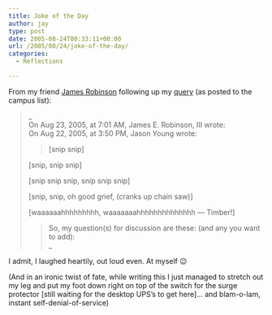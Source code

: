 ```yaml
---
title: Joke of the Day
author: jay
type: post
date: 2005-08-24T00:33:11+00:00
url: /2005/08/24/joke-of-the-day/
categories:
  - Reflections

---
```

From my friend [James Robinson][1] following up my [query][2] (as posted to the campus list):

> _  
> On Aug 23, 2005, at 7:01 AM, James E. Robinson, III wrote:  
> On Aug 22, 2005, at 3:50 PM, Jason Young wrote:
> 
> > [snip snip]
> 
> [snip, snip snip]
> 
> [snip snip snip, snip snip snip]
> 
> [snip, snip, oh good grief, (cranks up chain saw)]
> 
> [waaaaaahhhhhhhhh, waaaaaaahhhhhhhhhhhhhh — Timber!]
> 
> > So, my question(s) for discussion are these: (and any you want to add):  
> > _

I admit, I laughed heartily, out loud even. At myself 😉

(And in an ironic twist of fate, while writing this I just managed to stretch out my leg and put my foot down right on top of the switch for the surge protector [still waiting for the desktop UPS’s to get here]… and blam-o-lam, instant self-denial-of-service)

 [1]: //www.robinsonhouse.com"
 [2]: //people.engr.ncsu.edu/jayoung/site/pages/-1b2b3c0e909052e59b8676b2ff9c4016"